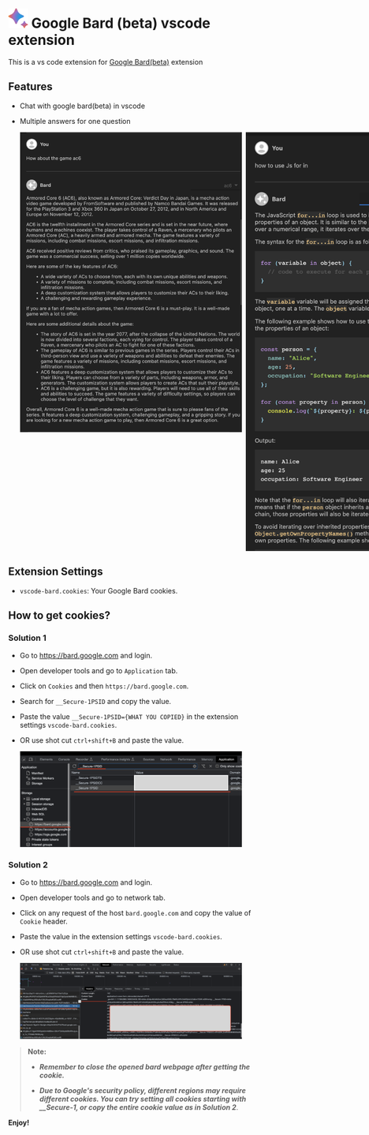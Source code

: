 # <img src="/assets/bard.png" alt="Example Image" width="40" style="display: inline"> Google Bard (beta) vscode extension


This is a vs code extension for [Google Bard(beta)](https://bard.google.com/) extension

## Features

* Chat with google bard(beta) in vscode
* Multiple answers for one question

  <p style='display:flex; align-items: flex-start'>
    <img src="./assets/sample.png" alt="Example Image" width="450" style="display: inline; margin-right: 8px">
    <img src="./assets/sample1.png" alt="Example Image" width="450" style="display: inline">
  </p>

## Extension Settings

* `vscode-bard.cookies`: Your Google Bard cookies.

## How to get cookies?

### Solution 1

* Go to <https://bard.google.com> and login.
* Open developer tools and go to `Application` tab.
* Click on `Cookies` and then `https://bard.google.com`.
* Search for `__Secure-1PSID` and copy the value.
* Paste the value `__Secure-1PSID={WHAT YOU COPIED}` in the extension settings `vscode-bard.cookies`.
* OR use shot cut `ctrl+shift+B` and paste the value.

  <img src="./assets/getcookie.png" alt="Example Image" width="450">

### Solution 2

* Go to <https://bard.google.com> and login.
* Open developer tools and go to network tab.
* Click on any request of the host `bard.google.com` and copy the value of `Cookie` header.
* Paste the value in the extension settings `vscode-bard.cookies`.
* OR use shot cut `ctrl+shift+B` and paste the value.

  <img src="./assets/getcookie2.png" alt="Example Image" width="450">

> **Note:**
>
> * ***Remember to close the opened bard webpage after getting the cookie.***
>
> * ***Due to Google's security policy, different regions may require different cookies. You can try setting all cookies starting with __Secure-1, or copy the entire cookie value as in Solution 2***.

**Enjoy!**
